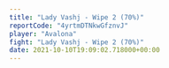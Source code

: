 ```yaml
---
title: "Lady Vashj - Wipe 2 (70%)"
reportCode: "4yrtmDTNkwGfznvJ"
player: "Avalona"
fight: "Lady Vashj - Wipe 2 (70%)"
date: 2021-10-10T19:09:02.718000+00:00
---
```

